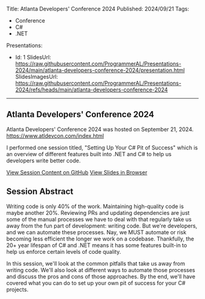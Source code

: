 Title: Atlanta Developers' Conference 2024
Published: 2024/09/21
Tags:

- Conference
- C#
- .NET

Presentations:
- Id: 1
  SlidesUrl: https://raw.githubusercontent.com/ProgrammerAL/Presentations-2024/main/atlanta-developers-conference-2024/presentation.html
  SlidesImagesUrl: https://raw.githubusercontent.com/ProgrammerAL/Presentations-2024/refs/heads/main/atlanta-developers-conference-2024

---

## Atlanta Developers' Conference 2024

Atlanta Developers' Conference 2024 was hosted on September 21, 2024. https://www.atldevcon.com/index.html

I performed one session titled, "Setting Up Your C# Pit of Success" which is an overview of different features built into .NET and C# to help us developers write better code.

<div class="post-multiple-links-div">
  <a class="post-session-content-link" target="_blank" href="https://github.com/ProgrammerAL/Presentations-2024/tree/main/atlanta-developers-conference-2024">View Session Content on GitHub</a>
  <a class="post-view-session-content-link" href="/posts/20240921-Presentation-AtlDevConf2024/slides/1">View Slides in Browser</a>
</div>

## Session Abstract

Writing code is only 40% of the work. Maintaining high-quality code is maybe another 20%. Reviewing PRs and updating dependencies are just some of the manual processes we have to deal with that regularly take us away from the fun part of development: writing code. But we're developers, and we can automate these processes. Nay, we MUST automate or risk becoming less efficient the longer we work on a codebase. Thankfully, the 20+ year lifespan of C# and .NET means it has some features built-in to help us enforce certain levels of code quality.

In this session, we'll look at the common pitfalls that take us away from writing code. We'll also look at different ways to automate those processes and discuss the pros and cons of those approaches. By the end, we'll have covered what you can do to set up your own pit of success for your C# projects.
